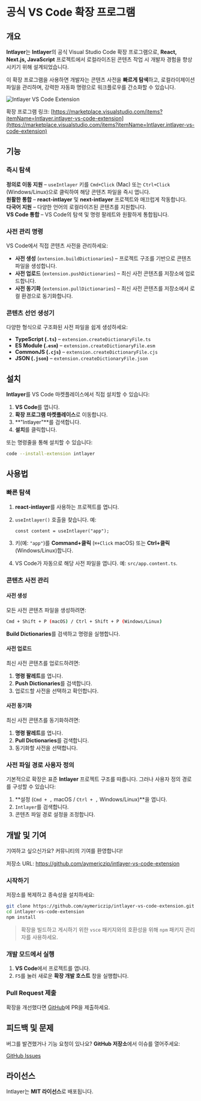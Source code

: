 # 공식 VS Code 확장 프로그램

## 개요

**Intlayer**는 **Intlayer**의 공식 Visual Studio Code 확장 프로그램으로, **React, Next.js, JavaScript** 프로젝트에서 로컬라이즈된 콘텐츠 작업 시 개발자 경험을 향상시키기 위해 설계되었습니다.

이 확장 프로그램을 사용하면 개발자는 콘텐츠 사전을 **빠르게 탐색**하고, 로컬라이제이션 파일을 관리하며, 강력한 자동화 명령으로 워크플로우를 간소화할 수 있습니다.

![Intlayer VS Code Extension](https://github.com/aymericzip/intlayer/blob/main/docs/assets/vs_code_extension_demo.gif)

확장 프로그램 링크: [https://marketplace.visualstudio.com/items?itemName=Intlayer.intlayer-vs-code-extension](https://marketplace.visualstudio.com/items?itemName=Intlayer.intlayer-vs-code-extension)

## 기능

### 즉시 탐색

**정의로 이동 지원** – `useIntlayer` 키를 `Cmd+Click` (Mac) 또는 `Ctrl+Click` (Windows/Linux)으로 클릭하여 해당 콘텐츠 파일을 즉시 엽니다.  
**원활한 통합** – **react-intlayer** 및 **next-intlayer** 프로젝트와 매끄럽게 작동합니다.  
**다국어 지원** – 다양한 언어의 로컬라이즈된 콘텐츠를 지원합니다.  
**VS Code 통합** – VS Code의 탐색 및 명령 팔레트와 원활하게 통합됩니다.

### 사전 관리 명령

VS Code에서 직접 콘텐츠 사전을 관리하세요:

- **사전 생성** (`extension.buildDictionaries`) – 프로젝트 구조를 기반으로 콘텐츠 파일을 생성합니다.
- **사전 업로드** (`extension.pushDictionaries`) – 최신 사전 콘텐츠를 저장소에 업로드합니다.
- **사전 동기화** (`extension.pullDictionaries`) – 최신 사전 콘텐츠를 저장소에서 로컬 환경으로 동기화합니다.

### 콘텐츠 선언 생성기

다양한 형식으로 구조화된 사전 파일을 쉽게 생성하세요:

- **TypeScript (`.ts`)** – `extension.createDictionaryFile.ts`
- **ES Module (`.esm`)** – `extension.createDictionaryFile.esm`
- **CommonJS (`.cjs`)** – `extension.createDictionaryFile.cjs`
- **JSON (`.json`)** – `extension.createDictionaryFile.json`

## 설치

**Intlayer**를 VS Code 마켓플레이스에서 직접 설치할 수 있습니다:

1. **VS Code**를 엽니다.
2. **확장 프로그램 마켓플레이스**로 이동합니다.
3. **"Intlayer"**를 검색합니다.
4. **설치**를 클릭합니다.

또는 명령줄을 통해 설치할 수 있습니다:

```sh
code --install-extension intlayer
```

## 사용법

### 빠른 탐색

1. **react-intlayer**를 사용하는 프로젝트를 엽니다.
2. `useIntlayer()` 호출을 찾습니다. 예:

   ```tsx
   const content = useIntlayer("app");
   ```

3. 키(예: `"app"`)를 **Command+클릭** (`⌘+Click` macOS) 또는 **Ctrl+클릭** (Windows/Linux)합니다.
4. VS Code가 자동으로 해당 사전 파일을 엽니다. 예: `src/app.content.ts`.

### 콘텐츠 사전 관리

#### 사전 생성

모든 사전 콘텐츠 파일을 생성하려면:

```sh
Cmd + Shift + P (macOS) / Ctrl + Shift + P (Windows/Linux)
```

**Build Dictionaries**를 검색하고 명령을 실행합니다.

#### 사전 업로드

최신 사전 콘텐츠를 업로드하려면:

1. **명령 팔레트**를 엽니다.
2. **Push Dictionaries**를 검색합니다.
3. 업로드할 사전을 선택하고 확인합니다.

#### 사전 동기화

최신 사전 콘텐츠를 동기화하려면:

1. **명령 팔레트**를 엽니다.
2. **Pull Dictionaries**를 검색합니다.
3. 동기화할 사전을 선택합니다.

### 사전 파일 경로 사용자 정의

기본적으로 확장은 표준 **Intlayer** 프로젝트 구조를 따릅니다. 그러나 사용자 정의 경로를 구성할 수 있습니다:

1. **설정 (`Cmd + ,` macOS / `Ctrl + ,` Windows/Linux)**을 엽니다.
2. `Intlayer`를 검색합니다.
3. 콘텐츠 파일 경로 설정을 조정합니다.

## 개발 및 기여

기여하고 싶으신가요? 커뮤니티의 기여를 환영합니다!

저장소 URL: https://github.com/aymericzip/intlayer-vs-code-extension

### 시작하기

저장소를 복제하고 종속성을 설치하세요:

```sh
git clone https://github.com/aymericzip/intlayer-vs-code-extension.git
cd intlayer-vs-code-extension
npm install
```

> 확장을 빌드하고 게시하기 위한 `vsce` 패키지와의 호환성을 위해 `npm` 패키지 관리자를 사용하세요.

### 개발 모드에서 실행

1. **VS Code**에서 프로젝트를 엽니다.
2. `F5`를 눌러 새로운 **확장 개발 호스트** 창을 실행합니다.

### Pull Request 제출

확장을 개선했다면 [GitHub](https://github.com/aymericzip/intlayer-vs-code-extension)에 PR을 제출하세요.

## 피드백 및 문제

버그를 발견했거나 기능 요청이 있나요? **GitHub 저장소**에서 이슈를 열어주세요:

[GitHub Issues](https://github.com/aymericzip/intlayer-vs-code-extension/issues)

## 라이선스

Intlayer는 **MIT 라이선스**로 배포됩니다.
